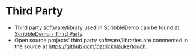 # Third Party

* Third party software/library used in ScribbleDemo can be found at [ScribbleDemo - Third Party](https://github.com/Wacom-Developer/wacom-device-kit-windows/blob/master/Wintab%20ScribbleDemo/THIRD-PARTY.md).
* Open source projects' third party software/libraries are commented in the source at https://github.com/patrickhlauke/touch.

